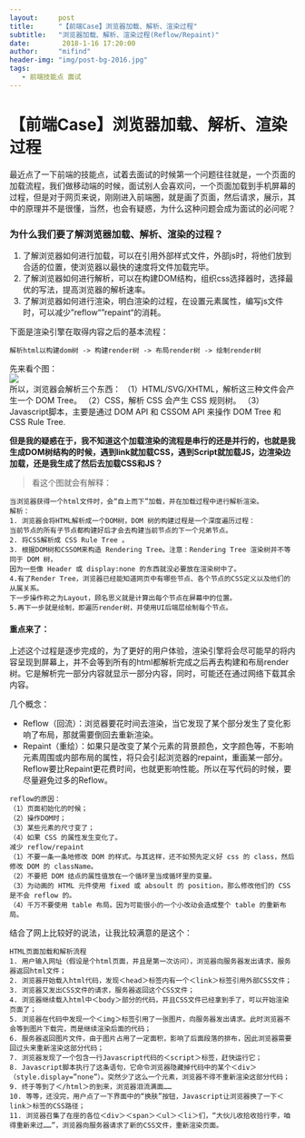 ```yaml
---
layout:     post
title:      "【前端Case】浏览器加载、解析、渲染过程"
subtitle:   "浏览器加载、解析、渲染过程(Reflow/Repaint)"
date:        2018-1-16 17:20:00
author:     "mifind"
header-img: "img/post-bg-2016.jpg"
tags:
   - 前端技能点 面试
---
```


# 【前端Case】浏览器加载、解析、渲染过程

最近点了一下前端的技能点，试着去面试的时候第一个问题往往就是，一个页面的加载流程，我们做移动端的时候，面试别人会喜欢问，一个页面加载到手机屏幕的过程，但是对于网页来说，刚刚进入前端圈，就是画了页面，然后请求，展示，其中的原理并不是很懂，当然，也会有疑惑，为什么这种问题会成为面试的必问呢？
      
      
 ### 为什么我们要了解浏览器加载、解析、渲染的过程？
 1. 了解浏览器如何进行加载，可以在引用外部样式文件，外部js时，将他们放到合适的位置，使浏览器以最快的速度将文件加载完毕。
 2. 了解浏览器如何进行解析，可以在构建DOM结构，组织css选择器时，选择最优的写法，提高浏览器的解析速率。
 3. 了解浏览器如何进行渲染，明白渲染的过程，在设置元素属性，编写js文件时，可以减少”reflow“”repaint“的消耗。
 
下面是渲染引擎在取得内容之后的基本流程：<br>

```解析html以构建dom树 -> 构建render树 -> 布局render树 -> 绘制render树```

先来看个图：<br/>
<img src="http://img.blog.csdn.net/20160724092250385"/><br/>
所以，浏览器会解析三个东西： 
（1）HTML/SVG/XHTML，解析这三种文件会产生一个 DOM Tree。 
（2）CSS，解析 CSS 会产生 CSS 规则树。 
（3）Javascript脚本，主要是通过 DOM API 和 CSSOM API 来操作 DOM Tree 和 CSS Rule Tree.

<strong>但是我的疑惑在于，我不知道这个加载渲染的流程是串行的还是并行的，也就是我生成DOM树结构的时候，遇到link就加载CSS，遇到Script就加载JS，边渲染边加载，还是我生成了然后去加载CSS和JS？</strong>
> 看这个图就会有解释：
```
当浏览器获得一个html文件时，会“自上而下”加载，并在加载过程中进行解析渲染。
解析：
1. 浏览器会将HTML解析成一个DOM树，DOM 树的构建过程是一个深度遍历过程：
当前节点的所有子节点都构建好后才会去构建当前节点的下一个兄弟节点。
2. 将CSS解析成 CSS Rule Tree 。
3. 根据DOM树和CSSOM来构造 Rendering Tree。注意：Rendering Tree 渲染树并不等同于 DOM 树，
因为一些像 Header 或 display:none 的东西就没必要放在渲染树中了。
4.有了Render Tree，浏览器已经能知道网页中有哪些节点、各个节点的CSS定义以及他们的从属关系。
下一步操作称之为Layout，顾名思义就是计算出每个节点在屏幕中的位置。
5.再下一步就是绘制，即遍历render树，并使用UI后端层绘制每个节点。
```

#### 重点来了：
上述这个过程是逐步完成的，为了更好的用户体验，渲染引擎将会尽可能早的将内容呈现到屏幕上，并不会等到所有的html都解析完成之后再去构建和布局render树。它是解析完一部分内容就显示一部分内容，同时，可能还在通过网络下载其余内容。

几个概念： 
* Reflow（回流）：浏览器要花时间去渲染，当它发现了某个部分发生了变化影响了布局，那就需要倒回去重新渲染。 
* Repaint（重绘）：如果只是改变了某个元素的背景颜色，文字颜色等，不影响元素周围或内部布局的属性，将只会引起浏览器的repaint，重画某一部分。 Reflow要比Repaint更花费时间，也就更影响性能。所以在写代码的时候，要尽量避免过多的Reflow。
```
reflow的原因：
（1）页面初始化的时候； 
（2）操作DOM时； 
（3）某些元素的尺寸变了； 
（4）如果 CSS 的属性发生变化了。
减少 reflow/repaint
（1）不要一条一条地修改 DOM 的样式。与其这样，还不如预先定义好 css 的 class，然后修改 DOM 的 className。 　
（2）不要把 DOM 结点的属性值放在一个循环里当成循环里的变量。 　
（3）为动画的 HTML 元件使用 fixed 或 absoult 的 position，那么修改他们的 CSS 是不会 reflow 的。 　
（4）千万不要使用 table 布局。因为可能很小的一个小改动会造成整个 table 的重新布局。
```

结合了网上比较好的说法，让我比较满意的是这个：

```
HTML页面加载和解析流程 
1. 用户输入网址（假设是个html页面，并且是第一次访问），浏览器向服务器发出请求，服务器返回html文件； 
2. 浏览器开始载入html代码，发现＜head＞标签内有一个＜link＞标签引用外部CSS文件； 
3. 浏览器又发出CSS文件的请求，服务器返回这个CSS文件； 
4. 浏览器继续载入html中＜body＞部分的代码，并且CSS文件已经拿到手了，可以开始渲染页面了；
5. 浏览器在代码中发现一个＜img＞标签引用了一张图片，向服务器发出请求。此时浏览器不会等到图片下载完，而是继续渲染后面的代码； 
6. 服务器返回图片文件，由于图片占用了一定面积，影响了后面段落的排布，因此浏览器需要回过头来重新渲染这部分代码； 
7. 浏览器发现了一个包含一行Javascript代码的＜script＞标签，赶快运行它； 
8. Javascript脚本执行了这条语句，它命令浏览器隐藏掉代码中的某个＜div＞ （style.display=”none”）。突然少了这么一个元素，浏览器不得不重新渲染这部分代码； 
9. 终于等到了＜/html＞的到来，浏览器泪流满面…… 
10. 等等，还没完，用户点了一下界面中的“换肤”按钮，Javascript让浏览器换了一下＜link＞标签的CSS路径； 
11. 浏览器召集了在座的各位＜div＞＜span＞＜ul＞＜li＞们，“大伙儿收拾收拾行李，咱得重新来过……”，浏览器向服务器请求了新的CSS文件，重新渲染页面。

```
